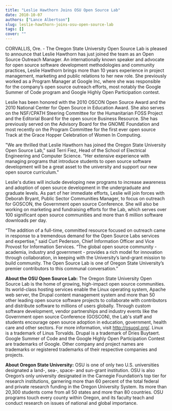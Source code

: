 ```yaml
---
title: "Leslie Hawthorn Joins OSU Open Source Lab"
date: 2010-10-07
authors: ["Lance Albertson"]
slug: leslie-hawthorn-joins-osu-open-source-lab
tags: []
cover: ""
---
```


CORVALLIS, Ore. - The Oregon State University Open Source Lab is pleased to announce that Leslie Hawthorn has just
joined the team as an Open Source Outreach Manager. An internationally known speaker and advocate for open source
software development methodologies and community practices, Leslie Hawthorn brings more than 10 years experience in
project management, marketing and public relations to her new role. She previously worked as a Program Manager at Google
Inc, where she was responsible for the company’s open source outreach efforts, most notably the Google Summer of Code
program and Google Highly Open Participation contest.

Leslie has been honored with the 2010 OSCON Open Source Award and the 2010 National Center for Open Source in Education
Award. She also serves on the NSF/CPATH Steering Committee for the Humanitarian FOSS Project and the Editorial Board for
the open source Business Resource. She has previously served on the Advisory Board for the GNOME Foundation and most
recently on the Program Committee for the first ever open source Track at the Grace Hopper Celebration of Women In
Computing.

"We are thrilled that Leslie Hawthorn has joined the Oregon State University Open Source Lab," said Terri Fiez, Head of
the School of Electrical Engineering and Computer Science. "Her extensive experience with managing programs that
introduce students to open source software development will be a great asset to the university and support our new open
source curriculum."

Leslie's duties will include developing new programs to increase awareness and adoption of open source development in
the undergraduate and graduate levels. As part of her immediate efforts, Leslie will join forces with Deborah Bryant,
Public Sector Communities Manager, to focus on outreach for GOSCON, the Government open source Conference. She will also
be working on marketing and fundraising efforts for the Lab, which serves over 100 significant open source communities
and more than 6 million software downloads per day.

“The addition of a full-time, committed resource focused on outreach came in response to a tremendous demand for the
Open Source Labs services and expertise,” said Curt Pederson, Chief Information Officer and Vice Provost for Information
Services. “The global open source community - academia, industry and government - provides a rich model for innovation
through collaboration, in keeping with the University’s land-grant mission to build community. The Open Source Lab is
one of Oregon State University’s premier contributors to this communal conversation.”

**About the OSU Open Source Lab:** The Oregon State University Open Source Lab is the home of growing, high-impact open
source communities. Its world-class hosting services enable the Linux operating system, Apache web server, the Drupal
content management system and more than 50 other leading open source software projects to collaborate with contributors
and distribute software to millions of users globally. Through custom software development, vendor partnerships and
industry events like the Government open source Conference (GOSCON), the Lab's staff and students encourage open source
adoption in education, government, health care and other sectors. For more information, visit <http://osuosl.org/>.
Linux is a trademark of Linus Torvalds. Drupal is a trademark of Dries Buytaert. Google Summer of Code and the Google
Highly Open Participation Contest are trademarks of Google. Other company and project names are trademarks or registered
trademarks of their respective companies and projects.

**About Oregon State University:** OSU is one of only two U.S. universities designated a land-, sea-, space- and
sun-grant institution. OSU is also Oregon’s only university designated in the Carnegie Foundation’s top tier for
research institutions, garnering more than 60 percent of the total federal and private research funding in the Oregon
University System. Its more than 20,300 students come from all 50 states and more than 80 countries. OSU programs touch
every county within Oregon, and its faculty teach and conduct research on issues of national and global importance.
